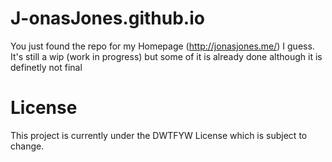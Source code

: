 # J-onasJones.github.io

You just found the repo for my Homepage (http://jonasjones.me/) I guess. It's still a wip (work in progress) but some of it is already done although it is definetly not final

# License

This project is currently under the DWTFYW License which is subject to change.
